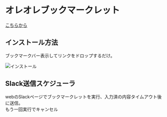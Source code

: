 # オレオレブックマークレット

[こちらから](https://yoshiyuki-mizogami.github.io/my-bookmarklets/index.html)
## インストール方法
ブックマークバー表示してリンクをドロップするだけ。

![インストール](asset/howto.gif)
## Slack送信スケジューラ
webのSlackページでブックマークレットを実行、入力済の内容タイムアウト後に送信。  
もう一回実行でキャンセル  
